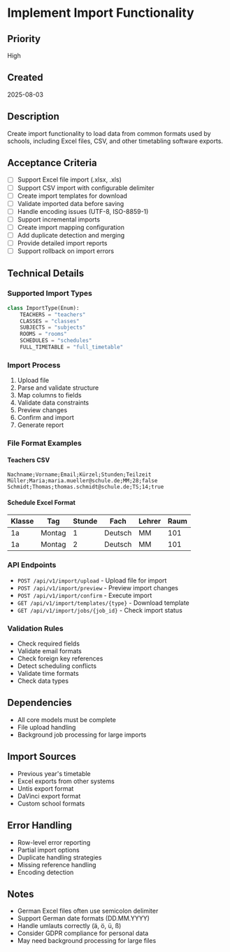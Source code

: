 # Implement Import Functionality

## Priority
High

## Created
2025-08-03

## Description
Create import functionality to load data from common formats used by schools, including Excel files, CSV, and other timetabling software exports.

## Acceptance Criteria
- [ ] Support Excel file import (.xlsx, .xls)
- [ ] Support CSV import with configurable delimiter
- [ ] Create import templates for download
- [ ] Validate imported data before saving
- [ ] Handle encoding issues (UTF-8, ISO-8859-1)
- [ ] Support incremental imports
- [ ] Create import mapping configuration
- [ ] Add duplicate detection and merging
- [ ] Provide detailed import reports
- [ ] Support rollback on import errors

## Technical Details
### Supported Import Types
```python
class ImportType(Enum):
    TEACHERS = "teachers"
    CLASSES = "classes"
    SUBJECTS = "subjects"
    ROOMS = "rooms"
    SCHEDULES = "schedules"
    FULL_TIMETABLE = "full_timetable"
```

### Import Process
1. Upload file
2. Parse and validate structure
3. Map columns to fields
4. Validate data constraints
5. Preview changes
6. Confirm and import
7. Generate report

### File Format Examples
#### Teachers CSV
```csv
Nachname;Vorname;Email;Kürzel;Stunden;Teilzeit
Müller;Maria;maria.mueller@schule.de;MM;28;false
Schmidt;Thomas;thomas.schmidt@schule.de;TS;14;true
```

#### Schedule Excel Format
| Klasse | Tag | Stunde | Fach | Lehrer | Raum |
|--------|-----|--------|------|--------|------|
| 1a | Montag | 1 | Deutsch | MM | 101 |
| 1a | Montag | 2 | Deutsch | MM | 101 |

### API Endpoints
- `POST /api/v1/import/upload` - Upload file for import
- `POST /api/v1/import/preview` - Preview import changes
- `POST /api/v1/import/confirm` - Execute import
- `GET /api/v1/import/templates/{type}` - Download template
- `GET /api/v1/import/jobs/{job_id}` - Check import status

### Validation Rules
- Check required fields
- Validate email formats
- Check foreign key references
- Detect scheduling conflicts
- Validate time formats
- Check data types

## Dependencies
- All core models must be complete
- File upload handling
- Background job processing for large imports

## Import Sources
- Previous year's timetable
- Excel exports from other systems
- Untis export format
- DaVinci export format
- Custom school formats

## Error Handling
- Row-level error reporting
- Partial import options
- Duplicate handling strategies
- Missing reference handling
- Encoding detection

## Notes
- German Excel files often use semicolon delimiter
- Support German date formats (DD.MM.YYYY)
- Handle umlauts correctly (ä, ö, ü, ß)
- Consider GDPR compliance for personal data
- May need background processing for large files
